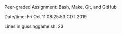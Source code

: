 Peer-graded Assignment: Bash, Make, Git, and GitHub

Date/time:
Fri Oct 11 08:25:53 CDT 2019

Lines in gussinggame.sh:
23
